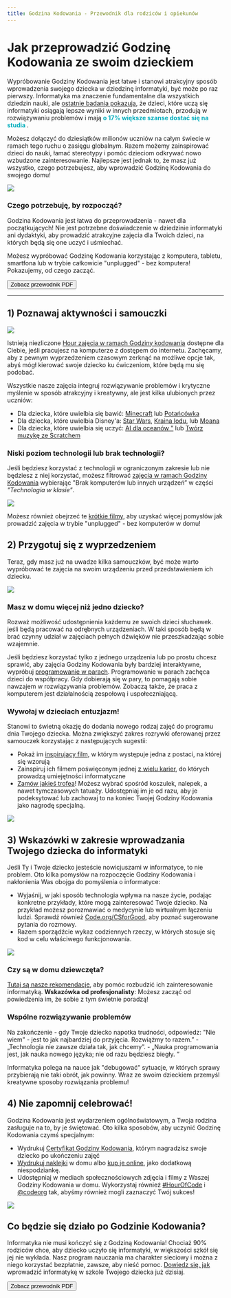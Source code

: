 ```yaml
---
title: Godzina Kodowania - Przewodnik dla rodziców i opiekunów
---
```


# Jak przeprowadzić Godzinę Kodowania ze swoim dzieckiem

Wypróbowanie Godziny Kodowania jest łatwe i stanowi atrakcyjny sposób wprowadzenia swojego dziecka w dziedzinę informatyki, być może po raz pierwszy. Informatyka ma znaczenie fundamentalne dla wszystkich dziedzin nauki, ale [ostatnie badania pokazują](https://medium.com/@codeorg/cs-helps-students-outperform-in-school-college-and-workplace-66dd64a69536), że dzieci, które uczą się informatyki osiągają lepsze wyniki w innych przedmiotach, przodują w rozwiązywaniu problemów i mają <font color="00adbc"><b> o 17% większe szanse dostać się na studia </font></b>.</p> 

<p>
  Możesz dołączyć do dziesiątków milionów uczniów na całym świecie w ramach tego ruchu o zasięgu globalnym. Razem możemy zainspirować dzieci do nauki, łamać stereotypy i pomóc dzieciom odkrywać nowo wzbudzone zainteresowanie. Najlepsze jest jednak to, że masz już wszystko, czego potrzebujesz, aby wprowadzić Godzinę Kodowania do swojego domu!
</p>

<p>
  <a href="{{ urls/learn }}"><img src="/images/fit-600/Marketing/mother-helping-her-daughter-use-a-laptop-4260325.jpg" /></a>
</p>

<h3>Czego potrzebuję, by rozpocząć?</h3>

<p>
  Godzina Kodowania jest łatwa do przeprowadzenia - nawet dla początkujących! Nie jest potrzebne doświadczenie w dziedzinie informatyki ani dydaktyki, aby prowadzić atrakcyjne zajęcia dla Twoich dzieci, na których będą się one uczyć i uśmiechać.
</p>

<p>
  Możesz wypróbować Godzinę Kodowania korzystając z komputera, tabletu, smartfona lub w trybie całkowicie "unplugged" - bez komputera! Pokazujemy, od czego zacząć.
</p>

<p>
  <a href="{{ localized_files/hourofcode_parent_how_to }}"><button>Zobacz przewodnik PDF</button></a>
</p>

<hr />

<h2>
  1) Poznawaj aktywności i samouczki
</h2>

<p>
  <a href="{{ urls/learn }}"><img src="/images/tutorials.png" /></a>
</p>

<p>
  Istnieją niezliczone <a href="https://hourofcode.com/us/learn">Hour zajęcia w ramach Godziny kodowania</a> dostępne dla Ciebie, jeśli pracujesz na komputerze z dostępem do internetu. Zachęcamy, aby z pewnym wyprzedzeniem czasowym zerknąć na możliwe opcje tak, abyś mógł kierować swoje dziecko ku ćwiczeniom, które będą mu się podobać.
</p>

<p>
  Wszystkie nasze zajęcia integruj rozwiązywanie problemów i krytyczne myślenie w sposób atrakcyjny i kreatywny, ale jest kilka ulubionych przez uczniów:
</p>

<ul>
  <li>
    Dla dziecka, które uwielbia się bawić: <a href="https://code.org/minecraft">Minecraft</a> lub <a href="https://code.org/dance">Potańcówka</a>
  </li>
  <li>
    Dla dziecka, które uwielbia Disney'a: <a href="https://code.org/starwars">Star Wars</a>, <a href="https://studio.code.org/s/frozen/stage/1/puzzle/1">Kraina lodu</a>, lub <a href="https://partners.disney.com/hour-of-code?cds&cmp=vanity%7Cnatural%7Cus%7Cmoanahoc%7C">Moana</a>
  </li>
  <li>
    Dla dziecka, które uwielbia się uczyć: <a href="https://code.org/oceans">AI dla oceanów "</a> lub <a href="https://scratch.mit.edu/projects/editor/?tutorial=music&utm_source=codeorg">Twórz muzykę ze Scratchem</a>
  </li>
</ul>

<h3>Niski poziom technologii lub brak technologii?</h3>

<p>
  Jeśli będziesz korzystać z technologii w ograniczonym zakresie lub nie będziesz z niej korzystać, możesz filtrować <a href="https://hourofcode.com/us/learn">zajęcia w ramach Godziny Kodowania</a> wybierając "Brak komputerów lub innych urządzeń” w części <em>"Technologia w klasie"</em>.
</p>

<p>
  <a href="{{ urls/learn }}"><img src="/images/Marketing/filtering-activities-hoc.jpg" /></a>
</p>

<p>
  Możesz również obejrzeć te <a href="https://www.youtube.com/playlist?list=PLzdnOPI1iJNcpfa4LtbaIl35gqir_5XUu">krótkie filmy</a>, aby uzyskać więcej pomysłów jak prowadzić zajęcia w trybie "unplugged" - bez komputerów w domu!
</p>

<h2>
  2) Przygotuj się z wyprzedzeniem
</h2>

<p>
  Teraz, gdy masz już na uwadze kilka samouczków, być może warto wypróbować te zajęcia na swoim urządzeniu przed przedstawieniem ich dziecku.
</p>

<p>
  <a href="{{ urls/learn }}"><img src="/images/fit-600/Marketing/father-and-children-looking-at-a-laptop-4260749.jpg" /></a>
</p>

<h3>Masz w domu więcej niż jedno dziecko?</h3>

<p>
  Rozważ możliwość udostępnienia każdemu ze swoich dzieci słuchawek. jeśli będą pracować na odrębnych urządzeniach. W taki sposób będą w brać czynny udział w zajęciach pełnych dźwięków nie przeszkadzając sobie wzajemnie.
</p>

<p>
  Jeśli będziesz korzystać tylko z jednego urządzenia lub po prostu chcesz sprawić, aby zajęcia Godziny Kodowania były bardziej interaktywne, wypróbuj <a href="https://www.youtube.com/watch?v=vgkahOzFH2Q">programowanie w parach</a>. Programowanie w parach zachęca dzieci do współpracy. Gdy dobierają się w pary, to pomagają sobie nawzajem w rozwiązywania problemów. Zobaczą także, że praca z komputerem jest działalnością zespołową i uspołeczniającą.
</p>

<h3>Wywołaj w dzieciach entuzjazm! </h3>

<p>
  Stanowi to świetną okazję do dodania nowego rodzaj zajęć do programu dnia Twojego dziecka. Można zwiększyć zakres rozrywki oferowanej przez samouczek korzystając z następujących sugestii:
</p>

<ul>
  <li>
    Pokaż im <a href="https://www.youtube.com/playlist?list=PLzdnOPI1iJNcadqJAZnbDYShie4gLZQQJ">inspirujący film</a>, w którym występuje jedna z postaci, na której się wzorują
  </li>
  <li>
    Zainspiruj ich filmem poświęconym jednej <a href="https://www.youtube.com/playlist?list=PLzdnOPI1iJNfpD8i4Sx7U0y2MccnrNZuP">z wielu karier</a>, do których prowadzą umiejętności informatyczne
  </li>
  <li>
    <a href="https://store.code.org/">Zamów jakieś trofea</a>! Możesz wybrać spośród koszulek, nalepek, a nawet tymczasowych tatuaży. Udostępniaj im je od razu, aby je podeksytować lub zachowaj to na koniec Twojej Godziny Kodowania jako nagrodę specjalną.
  </li>
</ul>

<p>
  

<a href="https://store.code.org/" target="_blank"><img src="/images/fit-500/Marketing/hourofcodestore.jpg"></a>

</p>

<h2>
  3) Wskazówki w zakresie wprowadzania Twojego dziecka do informatyki
</h2>

<p>
  Jeśli Ty i Twoje dziecko jesteście nowicjuszami w informatyce, to nie problem. Oto kilka pomysłów na rozpoczęcie Godziny Kodowania i nakłonienia Was obojga do pomyślenia o informatyce:
</p>

<ul>
  <li>
    Wyjaśnij, w jaki sposób technologia wpływa na nasze życie, podając konkretne przykłady, które mogą zainteresować Twoje dziecko. Na przykład możesz porozmawiać o medycynie lub wirtualnym łączeniu ludzi. Sprawdź również <a href="https://code.org/csforgood">Code.org/CSforGood</a>, aby poznać sugerowane pytania do rozmowy.
  </li>
  <li>
    Razem sporządźcie wykaz codziennych rzeczy, w których stosuje się kod w celu właściwego funkcjonowania.
  </li>
</ul>

<p>
  <a href="{{ urls/learn }}"><img src="/images/fit-600/Marketing/girl-sitting-on-sofa-while-using-tablet-computer-4144035.jpg" /></a>
</p>

<h3>Czy są w domu dziewczęta?</h3>

<p>
  <a href="https://code.org/girls">Tutaj są nasze rekomendacje</a>, aby pomóc rozbudzić ich zainteresowanie informatyką. <strong>Wskazówka od profesjonalisty</strong>: Możesz zacząć od powiedzenia im, że sobie z tym świetnie poradzą!
</p>

<h3>Wspólne rozwiązywanie problemów</h3>

<p>
  Na zakończenie - gdy Twoje dziecko napotka trudności, odpowiedz: "Nie wiem" - jest to jak najbardziej do przyjęcia. Rozwiążmy to razem.” - „Technologia nie zawsze działa tak, jak chcemy”. - „Nauka programowania jest, jak nauka nowego języka; nie od razu będziesz biegły. ”
</p>

<p>
  Informatyka polega na nauce jak "debugować" sytuacje, w których sprawy przybierają nie taki obrót, jak powinny. Wraz ze swoim dzieckiem przemyśl kreatywne sposoby rozwiązania problemu!
</p>

<h2>
  4) Nie zapomnij celebrować!
</h2>

<p>
  Godzina Kodowania jest wydarzeniem ogólnoświatowym, a Twoja rodzina zasługuje na to, by je świętować. Oto kilka sposobów, aby uczynić Godzinę Kodowania czymś specjalnym:
</p>

<ul>
  <li>
    Wydrukuj <a href="https://staging.code.org/certificates">Certyfikat Godziny Kodowania</a>, którym nagradzisz swoje dziecko po ukończeniu zajęć
  </li>
  <li>
    <a href="https://staging.hourofcode.com/us/promote/resources#stickers">Wydrukuj naklejki</a> w domu albo <a href="https://store.code.org/">kup je online</a>, jako dodatkową niespodziankę.
  </li>
  <li>
    Udostępniaj w mediach społecznościowych zdjęcia i filmy z Waszej Godziny Kodowania w domu. Wykorzystaj również <a href="https://twitter.com/hashtag/hourofcode">#HourOfCode</a> i <a href="https://twitter.com/codeorg">@codeorg</a> tak, abyśmy również mogli zaznaczyć Twój sukces!
  </li>
</ul>

<p>
  <a href="{{ urls/learn }}"><img src="/images/fit-600/Marketing/g8TUlHzF.jpeg" /></a>
</p>

<h2>Co będzie się działo po Godzinie Kodowania?</h2>

<p>
  Informatyka nie musi kończyć się z Godziną Kodowania! Chociaż 90% rodziców chce, aby dziecko uczyło się informatyki, w większości szkół się jej nie wykłada. Nasz program nauczania ma charakter sieciowy i można z niego korzystać bezpłatnie, zawsze, aby nieść pomoc. <a href="https://code.org/yourschool">Dowiedz się, jak</a> wprowadzić informatykę w szkole Twojego dziecka już dzisiaj.
</p>

<p>
  <a href="{{ localized_files/hourofcode_parent_how_to }}"><button>Zobacz przewodnik PDF</button></a>
</p>